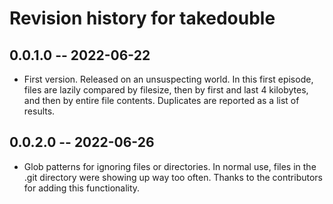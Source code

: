 # Revision history for takedouble

## 0.0.1.0 -- 2022-06-22

* First version. Released on an unsuspecting world.
  In this first episode, files are lazily compared by filesize, then by first and last 4 kilobytes, and then by entire file contents.
  Duplicates are reported as a list of results.

## 0.0.2.0 -- 2022-06-26

* Glob patterns for ignoring files or directories.
  In normal use, files in the .git directory were showing up way too often.
  Thanks to the contributors for adding this functionality.
